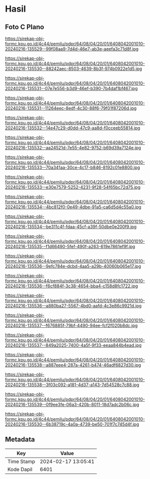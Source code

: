 # Hasil

## Foto C Plano

https://sirekap-obj-formc.kpu.go.id/4c44/pemilu/pdpr/64/08/04/20/01/6408042001010-20240216-135529--99f08aa9-7d4d-46e7-ab3e-aeefa3c71d8f.jpg

https://sirekap-obj-formc.kpu.go.id/4c44/pemilu/pdpr/64/08/04/20/01/6408042001010-20240216-135530--88242aec-8503-4639-8b3f-974b0922e1d5.jpg

https://sirekap-obj-formc.kpu.go.id/4c44/pemilu/pdpr/64/08/04/20/01/6408042001010-20240216-135531--07e7e556-b3d9-46ef-b390-7b4daf1bf467.jpg

https://sirekap-obj-formc.kpu.go.id/4c44/pemilu/pdpr/64/08/04/20/01/6408042001010-20240216-135531--11264eec-8edf-4c30-88f6-79f01f87206d.jpg

https://sirekap-obj-formc.kpu.go.id/4c44/pemilu/pdpr/64/08/04/20/01/6408042001010-20240216-135532--14e47c29-d0dd-47c9-aa8d-f0cceeb55814.jpg

https://sirekap-obj-formc.kpu.go.id/4c44/pemilu/pdpr/64/08/04/20/01/6408042001010-20240216-135532--aa24521d-7e55-4e82-9752-b69d39a7124e.jpg

https://sirekap-obj-formc.kpu.go.id/4c44/pemilu/pdpr/64/08/04/20/01/6408042001010-20240216-135533--70a341aa-30ce-4c17-b846-8192c01e8800.jpg

https://sirekap-obj-formc.kpu.go.id/4c44/pemilu/pdpr/64/08/04/20/01/6408042001010-20240216-135533--e30e7579-5252-4231-9f28-54f65bc72d75.jpg

https://sirekap-obj-formc.kpu.go.id/4c44/pemilu/pdpr/64/08/04/20/01/6408042001010-20240216-135534--4bc812f0-0e49-4dbe-91a5-ca6d5d4c55a0.jpg

https://sirekap-obj-formc.kpu.go.id/4c44/pemilu/pdpr/64/08/04/20/01/6408042001010-20240216-135534--be311c4f-fdaa-45cf-a39f-50dbe0e200f9.jpg

https://sirekap-obj-formc.kpu.go.id/4c44/pemilu/pdpr/64/08/04/20/01/6408042001010-20240216-135535--f1d66490-5fef-490f-a263-619e7861ef9f.jpg

https://sirekap-obj-formc.kpu.go.id/4c44/pemilu/pdpr/64/08/04/20/01/6408042001010-20240216-135536--9efc784e-dcbd-4aa5-a29b-40060b065e17.jpg

https://sirekap-obj-formc.kpu.go.id/4c44/pemilu/pdpr/64/08/04/20/01/6408042001010-20240216-135536--f6cf884f-3c38-4654-bba4-c158d8fc1722.jpg

https://sirekap-obj-formc.kpu.go.id/4c44/pemilu/pdpr/64/08/04/20/01/6408042001010-20240216-135536--a880ba27-5567-4bd0-aafd-4c3e86c9921d.jpg

https://sirekap-obj-formc.kpu.go.id/4c44/pemilu/pdpr/64/08/04/20/01/6408042001010-20240216-135537--f676885f-79bf-4490-94ee-fcf2f020b8dc.jpg

https://sirekap-obj-formc.kpu.go.id/4c44/pemilu/pdpr/64/08/04/20/01/6408042001010-20240216-135537--849a2025-7400-4a5f-9f33-eeaa844b4ead.jpg

https://sirekap-obj-formc.kpu.go.id/4c44/pemilu/pdpr/64/08/04/20/01/6408042001010-20240216-135538--a887eee4-287a-4261-b474-46adf6827d30.jpg

https://sirekap-obj-formc.kpu.go.id/4c44/pemilu/pdpr/64/08/04/20/01/6408042001010-20240216-135538--3f03c092-a181-4d37-a143-7d54528c7c88.jpg

https://sirekap-obj-formc.kpu.go.id/4c44/pemilu/pdpr/64/08/04/20/01/6408042001010-20240216-135539--0f9ee3fe-06a3-420b-8011-18d7adc2b06c.jpg

https://sirekap-obj-formc.kpu.go.id/4c44/pemilu/pdpr/64/08/04/20/01/6408042001010-20240216-135530--6b38719c-4a0a-4739-be50-701f7c745d4f.jpg


## Metadata

| Key        | Value               |
| ---------- | ------------------- |
| Time Stamp | 2024-02-17 13:05:41 |
| Kode Dapil | 6401                |



